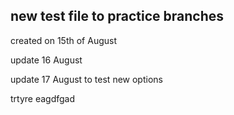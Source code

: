 ## new test file to practice branches

created on 15th of August

update 16 August

update 17 August to test new options

trtyre
eagdfgad